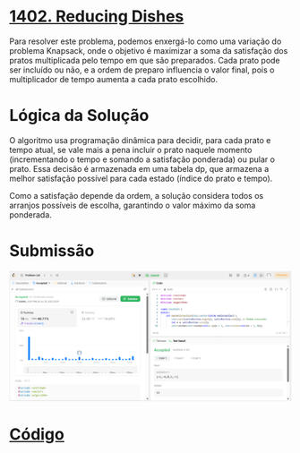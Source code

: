 # [1402. Reducing Dishes](https://leetcode.com/problems/reducing-dishes/description/)

Para resolver este problema, podemos enxergá-lo como uma variação do problema Knapsack, onde o objetivo é maximizar a soma da satisfação dos pratos multiplicada pelo tempo em que são preparados. Cada prato pode ser incluído ou não, e a ordem de preparo influencia o valor final, pois o multiplicador de tempo aumenta a cada prato escolhido.

# Lógica da Solução 

O algoritmo usa programação dinâmica para decidir, para cada prato e tempo atual, se vale mais a pena incluir o prato naquele momento (incrementando o tempo e somando a satisfação ponderada) ou pular o prato. Essa decisão é armazenada em uma tabela dp, que armazena a melhor satisfação possível para cada estado (índice do prato e tempo).

Como a satisfação depende da ordem, a solução considera todos os arranjos possíveis de escolha, garantindo o valor máximo da soma ponderada.

# Submissão

![alt text](/assets/1402_submit.png)

# [Código](./reducing_Dishes.cpp)